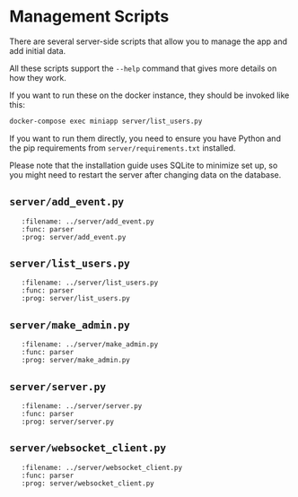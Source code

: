 Management Scripts
==================

There are several server-side scripts that allow you to manage the app and add initial data.

All these scripts support the `--help` command that gives more details on how they work.

If you want to run these on the docker instance, they should be invoked like this:

```bash
docker-compose exec miniapp server/list_users.py
```

If you want to run them directly, you need to ensure you have Python
and the pip requirements from `server/requirements.txt` installed.

Please note that the installation guide uses SQLite to minimize set up,
so you might need to restart the server after changing data on the database.


## `server/add_event.py`

```{argparse}
   :filename: ../server/add_event.py
   :func: parser
   :prog: server/add_event.py
```

## `server/list_users.py`

```{argparse}
   :filename: ../server/list_users.py
   :func: parser
   :prog: server/list_users.py
```

## `server/make_admin.py`

```{argparse}
   :filename: ../server/make_admin.py
   :func: parser
   :prog: server/make_admin.py
```

## `server/server.py`

```{argparse}
   :filename: ../server/server.py
   :func: parser
   :prog: server/server.py
```

## `server/websocket_client.py`

```{argparse}
   :filename: ../server/websocket_client.py
   :func: parser
   :prog: server/websocket_client.py
```
